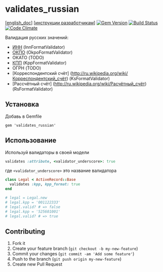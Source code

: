 # validates_russian

[[english_doc](doc/english_readme.md)]
[[инструкции разработчикам](https://github.com/asiniy/validates_russian/wiki/Инструкции-разработчикам)]
[![Gem Version](https://badge.fury.io/rb/validates_russian.png)](http://badge.fury.io/rb/validates_russian)
[![Build Status](https://travis-ci.org/asiniy/validates_russian.png?branch=master)](https://travis-ci.org/asiniy/validates_russian)
[![Code Climate](https://codeclimate.com/github/asiniy/validates_russian.png)](https://codeclimate.com/github/asiniy/validates_russian)

Валидация русских значений:

* [ИНН](http://ru.wikipedia.org/wiki/Идентификационный_номер_налогоплательщика) (InnFormatValidator)
* [ОКПО](http://ru.wikipedia.org/wiki/Общероссийский_классификатор_предприятий_и_организаций) (OkpoFormatValidator)
* ОКАТО (TODO)
* [КПП](http://ru.wikipedia.org/wiki/Код_причины_постановки_на_учёт) (KppFormatValidator)
* ОГРН (TODO)
* [Корреспондентский счёт] (http://ru.wikipedia.org/wiki/Корреспондентский_счёт) (KsFormatValidator)
* [Рассчётный счёт] (http://ru.wikipedia.org/wiki/Расчётный_счёт) (RsFormatValidator)

## Установка

Добавь в Gemfile

    gem 'validates_russian'

## Использование

Используй валидаторы в своей модели

```ruby
validates :attribute, <validator_underscore>: true
```

где `<validator_underscore>` это название валидатора

```ruby
class Legal < ActiveRecord::Base
  validates :kpp, kpp_format: true
end

# legal = Legal.new
# legal.kpp = '001122333'
# legal.valid? # => false
# legal.kpp = '525601001'
# legal.valid? # => true
```

## Contributing

1. Fork it
2. Create your feature branch (`git checkout -b my-new-feature`)
3. Commit your changes (`git commit -am 'Add some feature'`)
4. Push to the branch (`git push origin my-new-feature`)
5. Create new Pull Request
